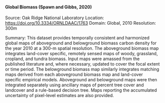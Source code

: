 #### Global Biomass (Spawn and Gibbs, 2020)
Source: Oak Ridge National Laboratory
Location: https://doi.org/10.3334/ORNLDAAC/1763
Domain: Global, 2010
Resolution: 300m

Summary: This dataset provides temporally consistent and harmonized global maps of aboveground and belowground biomass carbon density for the year 2010 at a 300-m spatial resolution. The aboveground biomass map integrates land-cover specific, remotely sensed maps of woody, grassland, cropland, and tundra biomass. Input maps were amassed from the published literature and, where necessary, updated to cover the focal extent or time period. The
belowground biomass map similarly integrates matching maps derived from each aboveground
biomass map and land-cover specific empirical models. Aboveground and belowground maps were
then integrated separately using ancillary maps of percent tree cover and landcover and a
rule-based decision tree. Maps reporting the accumulated uncertainty of pixel-level
estimates are also provided.
